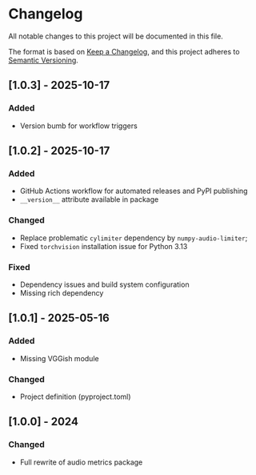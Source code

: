# Changelog

All notable changes to this project will be documented in this file.

The format is based on [Keep a Changelog](https://keepachangelog.com/en/1.0.0/),
and this project adheres to [Semantic Versioning](https://semver.org/spec/v2.0.0.html).


## [1.0.3] - 2025-10-17

### Added
- Version bumb for workflow triggers

## [1.0.2] - 2025-10-17

### Added
- GitHub Actions workflow for automated releases and PyPI publishing
- `__version__` attribute available in package

### Changed
- Replace problematic `cylimiter` dependency by `numpy-audio-limiter`; 
- Fixed `torchvision` installation issue for Python 3.13

### Fixed
- Dependency issues and build system configuration
- Missing rich dependency

## [1.0.1] - 2025-05-16

### Added
- Missing VGGish module

### Changed
- Project definition (pyproject.toml)

## [1.0.0] - 2024

### Changed
- Full rewrite of audio metrics package
